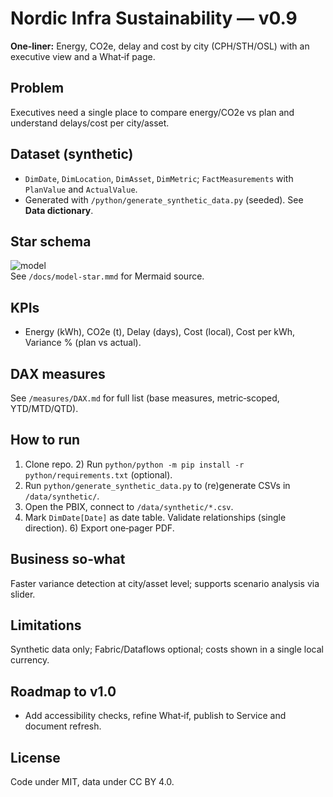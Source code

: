 # Nordic Infra Sustainability — v0.9

**One‑liner:** Energy, CO2e, delay and cost by city (CPH/STH/OSL) with an executive view and a What‑if page.

## Problem
Executives need a single place to compare energy/CO2e vs plan and understand delays/cost per city/asset.

## Dataset (synthetic)
- `DimDate`, `DimLocation`, `DimAsset`, `DimMetric`; `FactMeasurements` with `PlanValue` and `ActualValue`.
- Generated with `/python/generate_synthetic_data.py` (seeded). See **Data dictionary**.

## Star schema
![model](/assets/thumbnails/model-star.png)  
See `/docs/model-star.mmd` for Mermaid source.

## KPIs
- Energy (kWh), CO2e (t), Delay (days), Cost (local), Cost per kWh, Variance % (plan vs actual).

## DAX measures
See `/measures/DAX.md` for full list (base measures, metric‑scoped, YTD/MTD/QTD).

## How to run
1) Clone repo. 2) Run `python/python -m pip install -r python/requirements.txt` (optional).
3) Run `python/generate_synthetic_data.py` to (re)generate CSVs in `/data/synthetic/`.
4) Open the PBIX, connect to `/data/synthetic/*.csv`. 
5) Mark `DimDate[Date]` as date table. Validate relationships (single direction). 6) Export one‑pager PDF.

## Business so‑what
Faster variance detection at city/asset level; supports scenario analysis via slider.

## Limitations
Synthetic data only; Fabric/Dataflows optional; costs shown in a single local currency.

## Roadmap to v1.0
- Add accessibility checks, refine What‑if, publish to Service and document refresh.

## License
Code under MIT, data under CC BY 4.0.